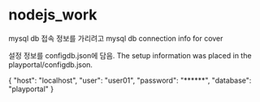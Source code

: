 # nodejs_work

mysql db 접속 정보를 가리려고
mysql db connection info for cover

설정 정보를 configdb.json에 담음.
The setup information was placed in the playportal/configdb.json.

{
"host": "localhost",
"user": "user01",
"password": "******",
"database": "playportal"
}